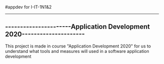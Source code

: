 #appdev for I-IT-1N1&2

-----------------------------------------------------------------------
----------------------Application Development 2020---------------------
-----------------------------------------------------------------------

This project is made in course "Application Development 2020" for us to understand what tools and measures will used in a software application development

